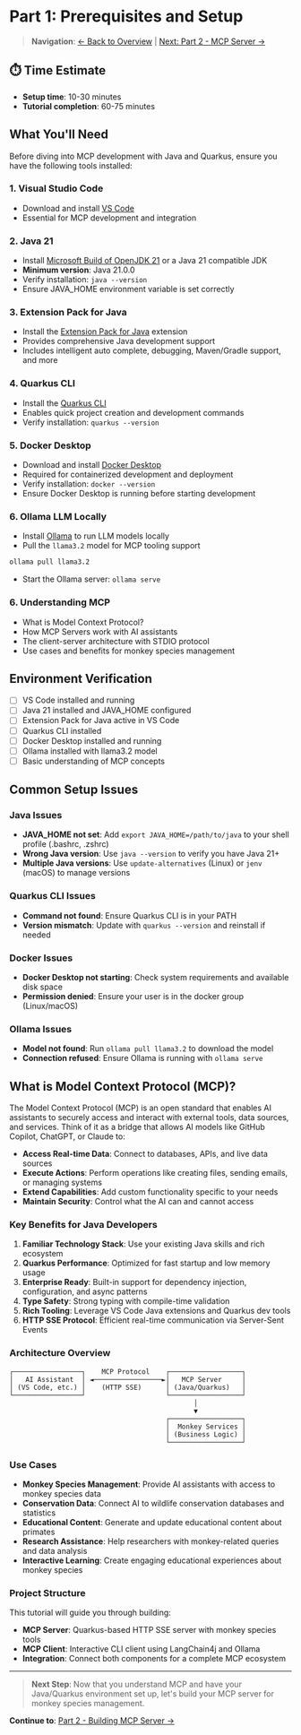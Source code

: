 # Part 1: Prerequisites and Setup

> **Navigation**: [← Back to Overview](README.md) | [Next: Part 2 - MCP Server →](01_MCP_SERVER.md)

## ⏱️ Time Estimate
- **Setup time**: 10-30 minutes
- **Tutorial completion**: 60-75 minutes

## What You'll Need
Before diving into MCP development with Java and Quarkus, ensure you have the following tools installed:

### 1. Visual Studio Code
- Download and install [VS Code](https://code.visualstudio.com/)
- Essential for MCP development and integration

### 2. Java 21
- Install [Microsoft Build of OpenJDK 21](https://microsoft.com/openjdk/) or a Java 21 compatible JDK
- **Minimum version**: Java 21.0.0
- Verify installation: `java --version`
- Ensure JAVA_HOME environment variable is set correctly

### 3. Extension Pack for Java
- Install the [Extension Pack for Java](https://marketplace.visualstudio.com/items?itemName=vscjava.vscode-java-pack) extension
- Provides comprehensive Java development support
- Includes intelligent auto complete, debugging, Maven/Gradle support, and more

### 4. Quarkus CLI
- Install the [Quarkus CLI](https://quarkus.io/guides/cli-tooling)
- Enables quick project creation and development commands
- Verify installation: `quarkus --version`

### 5. Docker Desktop
- Download and install [Docker Desktop](https://www.docker.com/products/docker-desktop/)
- Required for containerized development and deployment
- Verify installation: `docker --version`
- Ensure Docker Desktop is running before starting development

### 6. Ollama LLM Locally
- Install [Ollama](https://ollama.com/) to run LLM models locally
- Pull the `llama3.2` model for MCP tooling support
```bash
ollama pull llama3.2
```
- Start the Ollama server: `ollama serve`

### 6. Understanding MCP
- What is Model Context Protocol?
- How MCP Servers work with AI assistants
- The client-server architecture with STDIO protocol
- Use cases and benefits for monkey species management

## Environment Verification
- [ ] VS Code installed and running
- [ ] Java 21 installed and JAVA_HOME configured
- [ ] Extension Pack for Java active in VS Code
- [ ] Quarkus CLI installed
- [ ] Docker Desktop installed and running
- [ ] Ollama installed with llama3.2 model
- [ ] Basic understanding of MCP concepts

## Common Setup Issues

### Java Issues
- **JAVA_HOME not set**: Add `export JAVA_HOME=/path/to/java` to your shell profile (.bashrc, .zshrc)
- **Wrong Java version**: Use `java --version` to verify you have Java 21+
- **Multiple Java versions**: Use `update-alternatives` (Linux) or `jenv` (macOS) to manage versions

### Quarkus CLI Issues
- **Command not found**: Ensure Quarkus CLI is in your PATH
- **Version mismatch**: Update with `quarkus --version` and reinstall if needed

### Docker Issues
- **Docker Desktop not starting**: Check system requirements and available disk space
- **Permission denied**: Ensure your user is in the docker group (Linux/macOS)

### Ollama Issues
- **Model not found**: Run `ollama pull llama3.2` to download the model
- **Connection refused**: Ensure Ollama is running with `ollama serve`

## What is Model Context Protocol (MCP)?

The Model Context Protocol (MCP) is an open standard that enables AI assistants to securely access and interact with external tools, data sources, and services. Think of it as a bridge that allows AI models like GitHub Copilot, ChatGPT, or Claude to:

- **Access Real-time Data**: Connect to databases, APIs, and live data sources
- **Execute Actions**: Perform operations like creating files, sending emails, or managing systems
- **Extend Capabilities**: Add custom functionality specific to your needs
- **Maintain Security**: Control what the AI can and cannot access

### Key Benefits for Java Developers

1. **Familiar Technology Stack**: Use your existing Java skills and rich ecosystem
2. **Quarkus Performance**: Optimized for fast startup and low memory usage
3. **Enterprise Ready**: Built-in support for dependency injection, configuration, and async patterns
4. **Type Safety**: Strong typing with compile-time validation
5. **Rich Tooling**: Leverage VS Code Java extensions and Quarkus dev tools
6. **HTTP SSE Protocol**: Efficient real-time communication via Server-Sent Events

### Architecture Overview

```
┌─────────────────┐    MCP Protocol    ┌──────────────────┐
│   AI Assistant  │ ◄─────────────────►│   MCP Server     │
│ (VS Code, etc.) │    (HTTP SSE)      │ (Java/Quarkus)   │
└─────────────────┘                    └──────────────────┘
                                              │
                                              ▼
                                       ┌──────────────────┐
                                       │  Monkey Services │
                                       │ (Business Logic) │
                                       └──────────────────┘
```

### Use Cases

- **Monkey Species Management**: Provide AI assistants with access to monkey species data
- **Conservation Data**: Connect AI to wildlife conservation databases and statistics
- **Educational Content**: Generate and update educational content about primates
- **Research Assistance**: Help researchers with monkey-related queries and data analysis
- **Interactive Learning**: Create engaging educational experiences about monkey species

### Project Structure

This tutorial will guide you through building:

- **MCP Server**: Quarkus-based HTTP SSE server with monkey species tools
- **MCP Client**: Interactive CLI client using LangChain4j and Ollama
- **Integration**: Connect both components for a complete MCP ecosystem

---

> **Next Step**: Now that you understand MCP and have your Java/Quarkus environment set up, let's build your MCP server for monkey species management.

**Continue to**: [Part 2 - Building MCP Server →](01_MCP_SERVER.md)
